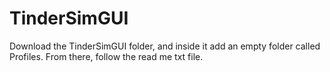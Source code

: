 # TinderSimGUI

Download the TinderSimGUI folder, and inside it add an empty folder called Profiles. From there, follow the read me txt file.
